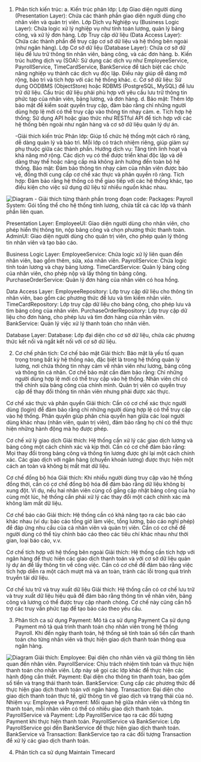 1. Phân tích kiến trúc:
   a. Kiến trúc phân lớp:
Lớp Giao diện người dùng (Presentation Layer): Chứa các thành phần giao diện người dùng cho nhân viên và quản trị viên.
Lớp Dịch vụ Nghiệp vụ (Business Logic Layer): Chứa logic xử lý nghiệp vụ như tính toán lương, quản lý bảng công, và xử lý đơn hàng.
Lớp Truy cập dữ liệu (Data Access Layer): Chứa các thành phần để truy cập cơ sở dữ liệu và hệ thống bên ngoài (như ngân hàng).
Lớp Cơ sở dữ liệu (Database Layer): Chứa cơ sở dữ liệu để lưu trữ thông tin nhân viên, bảng công, và các đơn hàng.
   b. Kiến trúc hướng dịch vụ (SOA):
Sử dụng các dịch vụ như EmployeeService, PayrollService, TimeCardService, BankService để tách biệt các chức năng nghiệp vụ thành các dịch vụ độc lập.
Điều này giúp dễ dàng mở rộng, bảo trì và tích hợp với các hệ thống khác.
   c. Cơ sở dữ liệu:
Sử dụng OODBMS (ObjectStore) hoặc RDBMS (PostgreSQL, MySQL) để lưu trữ dữ liệu.
Cấu trúc dữ liệu phải phù hợp với yêu cầu lưu trữ thông tin phức tạp của nhân viên, bảng lương, và đơn hàng.
   d. Bảo mật:
Thêm lớp bảo mật để kiểm soát quyền truy cập, đảm bảo rằng chỉ những người dùng hợp lệ mới có thể truy cập vào thông tin nhạy cảm.
   e. Tích hợp hệ thống:
Sử dụng API hoặc giao thức như RESTful API để tích hợp với các hệ thống bên ngoài như ngân hàng và cơ sở dữ liệu quản lý dự án.

      -Giải thích kiến trúc
Phân lớp: Giúp tổ chức hệ thống một cách rõ ràng, dễ dàng quản lý và bảo trì. Mỗi lớp có trách nhiệm riêng, giúp giảm sự phụ thuộc giữa các thành phần.
Hướng dịch vụ: Tăng tính linh hoạt và khả năng mở rộng. Các dịch vụ có thể được triển khai độc lập và dễ dàng thay thế hoặc nâng cấp mà không ảnh hưởng đến toàn bộ hệ thống.
Bảo mật: Đảm bảo thông tin nhạy cảm của nhân viên được bảo vệ, đồng thời cung cấp cơ chế xác thực và phân quyền rõ ràng.
Tích hợp: Đảm bảo rằng hệ thống có thể giao tiếp với các hệ thống khác, tạo điều kiện cho việc sử dụng dữ liệu từ nhiều nguồn khác nhau.

![Diagram](https://www.planttext.com/api/plantuml/png/d9PBRjj038RtFiKWAnTeBc04Hkos2mCkKZJj0UWPnXba7i8y30X5JzP5ZzGhb58aHHgF7gqMXW7-77qaVr7wy-ltlG_WGjHgjIg0ly0PsSqNA9rLYZsMFg2-OJzMAqRNMzoXHnCWI6lO4KfqbOOr5rVWFVka2sLBnE-7NgY-BbOA9gGl59Ijwc2UxFfTHkVZISlmJMhy04xa9QYG1sBMnFGPmxFjwtwk4h2TqDACK84GBL7sLh4G471I8eXcHd96WuxE-Og5TM70sYFkkhsFNXeaygCzIpxNxqTq5ybnjhps3qDTB2XrJfwKdPTVpQ8nsWYpiF6aa75GF2g28VKiXukcEVHVMv-WjPQRwcTYpZxR--u05dX2qaNEc4-UwbXq_1ayFZY1RegDEwGwQzbwaCHizJjdkeyGWEquhtqtxRYgbru6wyfya-0oQPykz2IDs9S7iPOcC2aIsL7wSDTgjxLuDnZow0INy2qOrYjUjx1UCQcSWrWwhYKWawDwQyH0jlq_jZsOboa75SvMusyMQ-Bkvja4RQC9Iynq8jen9tNnh96jCRJVyyjM-klmWA7t6hgztLvjoGsZJj56uC6pRPtGlXxoQWs6AcgrQRoVqnlsXa7z87LvoTfRcfQkf2elO_Bhs-LsHfKyviubm7ttR6X8MaSZEQsSAeUQVuz6q5V5Nm000F__0m00)
    - Giải thích từng thành phần trong đoạn code:
  Packages:
Payroll System: Gói tổng thể cho hệ thống tính lương, chứa tất cả các lớp và thành phần liên quan.

  Presentation Layer:
EmployeeUI: Giao diện người dùng cho nhân viên, cho phép hiển thị thông tin, nộp bảng công và chọn phương thức thanh toán.
AdminUI: Giao diện người dùng cho quản trị viên, cho phép quản lý thông tin nhân viên và tạo báo cáo.

  Business Logic Layer:
EmployeeService: Chứa logic xử lý liên quan đến nhân viên, bao gồm thêm, sửa, xóa nhân viên.
PayrollService: Chứa logic tính toán lương và chạy bảng lương.
TimeCardService: Quản lý bảng công của nhân viên, cho phép nộp và lấy thông tin bảng công.
PurchaseOrderService: Quản lý đơn hàng của nhân viên có hoa hồng.

  Data Access Layer:
EmployeeRepository: Lớp truy cập dữ liệu cho thông tin nhân viên, bao gồm các phương thức để lưu và tìm kiếm nhân viên.
TimeCardRepository: Lớp truy cập dữ liệu cho bảng công, cho phép lưu và tìm bảng công của nhân viên.
PurchaseOrderRepository: Lớp truy cập dữ liệu cho đơn hàng, cho phép lưu và tìm đơn hàng của nhân viên.
BankService: Quản lý việc xử lý thanh toán cho nhân viên.

  Database Layer:
Database: Lớp đại diện cho cơ sở dữ liệu, chứa các phương thức kết nối và ngắt kết nối với cơ sở dữ liệu.

2. Cơ chế phân tích:
   Cơ chế bảo mật
Giải thích: Bảo mật là yếu tố quan trọng trong bất kỳ hệ thống nào, đặc biệt là trong hệ thống quản lý lương, nơi chứa thông tin nhạy cảm về nhân viên như lương, bảng công và thông tin cá nhân. Cơ chế bảo mật cần đảm bảo rằng:
Chỉ những người dùng hợp lệ mới có thể truy cập vào hệ thống.
Nhân viên chỉ có thể chỉnh sửa bảng công của chính mình.
Quản trị viên có quyền truy cập để thay đổi thông tin nhân viên nhưng phải được xác thực.

  Cơ chế xác thực và phân quyền
Giải thích: Cần có cơ chế xác thực người dùng (login) để đảm bảo rằng chỉ những người dùng hợp lệ có thể truy cập vào hệ thống. Phân quyền giúp phân chia quyền hạn giữa các loại người dùng khác nhau (nhân viên, quản trị viên), đảm bảo rằng họ chỉ có thể thực hiện những hành động mà họ được phép.

  Cơ chế xử lý giao dịch
Giải thích: Hệ thống cần xử lý các giao dịch lương và bảng công một cách chính xác và kịp thời. Cần có cơ chế đảm bảo rằng:
Mọi thay đổi trong bảng công và thông tin lương được ghi lại một cách chính xác.
Các giao dịch với ngân hàng (chuyển khoản lương) được thực hiện một cách an toàn và không bị mất mát dữ liệu.

  Cơ chế đồng bộ hóa
Giải thích: Khi nhiều người dùng truy cập vào hệ thống đồng thời, cần có cơ chế đồng bộ hóa để đảm bảo rằng dữ liệu không bị xung đột. Ví dụ, nếu hai nhân viên cùng cố gắng cập nhật bảng công của họ cùng một lúc, hệ thống cần phải xử lý các thay đổi một cách chính xác mà không làm mất dữ liệu.

  Cơ chế báo cáo
Giải thích: Hệ thống cần có khả năng tạo ra các báo cáo khác nhau (ví dụ: báo cáo tổng giờ làm việc, tổng lương, báo cáo nghỉ phép) để đáp ứng nhu cầu của cả nhân viên và quản trị viên. Cần có cơ chế để người dùng có thể tùy chỉnh báo cáo theo các tiêu chí khác nhau như thời gian, loại báo cáo, v.v.

  Cơ chế tích hợp với hệ thống bên ngoài
Giải thích: Hệ thống cần tích hợp với ngân hàng để thực hiện các giao dịch thanh toán và với cơ sở dữ liệu quản lý dự án để lấy thông tin về công việc. Cần có cơ chế để đảm bảo rằng việc tích hợp diễn ra một cách mượt mà và an toàn, tránh các lỗi trong quá trình truyền tải dữ liệu.

  Cơ chế lưu trữ và truy xuất dữ liệu
Giải thích: Hệ thống cần có cơ chế lưu trữ và truy xuất dữ liệu hiệu quả để đảm bảo rằng thông tin về nhân viên, bảng công và lương có thể được truy cập nhanh chóng. Cơ chế này cũng cần hỗ trợ các truy vấn phức tạp để tạo báo cáo theo yêu cầu.

3. Phân tích ca sử dụng Payment:
   Mô tả ca sử dụng Payment
Ca sử dụng Payment mô tả quá trình thanh toán cho nhân viên trong hệ thống Payroll. Khi đến ngày thanh toán, hệ thống sẽ tính toán số tiền cần thanh toán cho từng nhân viên và thực hiện giao dịch thanh toán thông qua ngân hàng.

![Diagram](https://www.planttext.com/api/plantuml/png/X98nRiCm34LtdK9ZFEG26eeWI8Pk1T8B4383494fbQ8B-6mTUgHU8ROZ0qfieEld_tpweFv-VWzPGRJlWW6lKUovIo4EY2QDCdbAm6e_O90OmWNbc_ngr27hatO4lcrvFmKuZnYARCm2ilktb_tE2dxrcBNitZNcsL0YqynPBmYAYnNBrlTs3atQDa1xOPkAeqK52da3KrLnDadqcFF2AkdJ8zoOoZj5gxRE4fFI-CvANEMhsGfT7goLPJoSzlcL-azJ7_bAqi5yWtNTvIZESbIw3gNgPKRj7iJ6793RwSVS0G00__y30000)
Giải thích:
Employee: Đại diện cho nhân viên và giữ thông tin liên quan đến nhân viên.
PayrollService: Chịu trách nhiệm tính toán và thực hiện thanh toán cho nhân viên. Lớp này sẽ gọi các lớp khác để thực hiện các hành động cần thiết.
Payment: Đại diện cho thông tin thanh toán, bao gồm số tiền và trạng thái thanh toán.
BankService: Cung cấp các phương thức để thực hiện giao dịch thanh toán với ngân hàng.
Transaction: Đại diện cho giao dịch thanh toán thực tế, giữ thông tin về giao dịch và trạng thái của nó.
    Nhiệm vụ:
Employee và Payment: Mối quan hệ giữa nhân viên và thông tin thanh toán, mỗi nhân viên có thể có nhiều giao dịch thanh toán.
PayrollService và Payment: Lớp PayrollService tạo ra các đối tượng Payment khi thực hiện thanh toán.
PayrollService và BankService: Lớp PayrollService gọi đến BankService để thực hiện giao dịch thanh toán.
BankService và Transaction: BankService tạo ra các đối tượng Transaction để xử lý các giao dịch thanh toán.

4. Phân tích ca sử dụng Maintain Timecard
